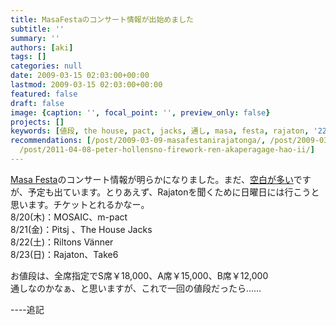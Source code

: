 ```yaml
---
title: MasaFestaのコンサート情報が出始めました
subtitle: ''
summary: ''
authors: [aki]
tags: []
categories: null
date: 2009-03-15 02:03:00+00:00
lastmod: 2009-03-15 02:03:00+00:00
featured: false
draft: false
image: {caption: '', focal_point: '', preview_only: false}
projects: []
keywords: [値段, the house, pact, jacks, 通し, masa, festa, rajaton, '22', '21']
recommendations: [/post/2009-03-09-masafestanirajatonga/, /post/2009-03-03-sok-bao-masa-festa/,
  /post/2011-04-08-peter-hollensno-firework-ren-akaperagage-hao-ii/]
---
```

[Masa Festa](http://masafesta.com/)のコンサート情報が明らかになりました。まだ、[空白が多い](http://masafesta.com/concertpop.htm)ですが、予定も出ています。とりあえず、Rajatonを聞くために日曜日には行こうと思います。チケットとれるかなー。  
8/20(木)：MOSAIC、m-pact  
8/21(金)：Pitsj 、The House Jacks   
8/22(土)：Riltons Vänner  
8/23(日)：Rajaton、Take6  
  
お値段は、全席指定でS席￥18,000、A席￥15,000、B席￥12,000  
通しなのかなぁ、と思いますが、これで一回の値段だったら……  
  
----追記


